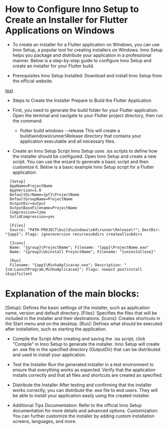 # How to Configure Inno Setup to Create an Installer for Flutter Applications on Windows


* To create an installer for a Flutter application on Windows, you can use Inno Setup, a popular tool for creating installers on Windows. Inno Setup helps you package and distribute your application in a  professional manner. Below is a step-by-step guide to configure Inno Setup and create an installer for your Flutter build.

* Prerequisites
  Inno Setup Installed: Download and install Inno Setup from the official website.

[text](https://jrsoftware.org/isdl.php#stable)

* Steps to Create the Installer
  Prepare to Build the Flutter Application

* First, you need to generate the build folder for your Flutter application. Open the terminal and navigate to your Flutter project directory, then run the command:
  - flutter build windows --release
  This will create a build\windows\runner\Release directory that contains your application executable and all necessary files.

* Create an Inno Setup Script
  Inno Setup uses .iss scripts to define how the installer should be configured. Open Inno Setup and create a new script. You can use the wizard to generate a basic script and then customize it.
  Below is a basic example Inno Setup script for a Flutter application:
  
```
  [Setup]
  AppName=ProjectName
  AppVersion=1.0
  DefaultDirName={pf}\ProjectName
  DefaultGroupName=ProjectName
  OutputDir=output
  OutputBaseFilename=ProjectName
  Compression=lzma
  SolidCompression=yes
  
  [Files]
  Source: "PATH-PROJECT\build\windows\x64\runner\Release\*"; DestDir: "{app}"; Flags: ignoreversion recursesubdirs createallsubdirs
  
  [Icons]
  Name: "{group}\ProjectName"; Filename: "{app}\ProjectName.exe"
  Name: "{group}\Uninstall ProjectName"; Filename: "{uninstallexe}"

  [Run]
  Filename: "{app}\MinhaAplicacao.exe"; Description: "{cm:LaunchProgram,MinhaAplicacao}"; Flags: nowait postinstall skipifsilent
```

# Explanation of the main blocks:

  [Setup]: Defines the basic settings of the installer, such as application name, version and default directory.
  [Files]: Specifies the files that will be included in the installer and their destinations.
  [Icons]: Creates shortcuts in the Start menu and on the desktop.
  [Run]: Defines what should be executed after installation, such as starting the application.

* Compile the Script
  After creating and saving the .iss script, click "Compile" in Inno Setup to generate the installer. Inno Setup will create an .exe file in the specified directory (OutputDir) that can be distributed and  used to install your application.

* Test the Installer
  Run the generated installer in a test environment to ensure that everything works as expected. Verify that the application installs correctly and that all files and shortcuts are created as specified.

* Distribute the Installer
  After testing and confirming that the installer works correctly, you can distribute the .exe file to end users. They will be able to install your application easily using the created installer.

* Additional Tips
  Documentation: Refer to the official Inno Setup documentation for more details and advanced options.
  Customization: You can further customize the installer by adding custom installation screens, languages, and more.